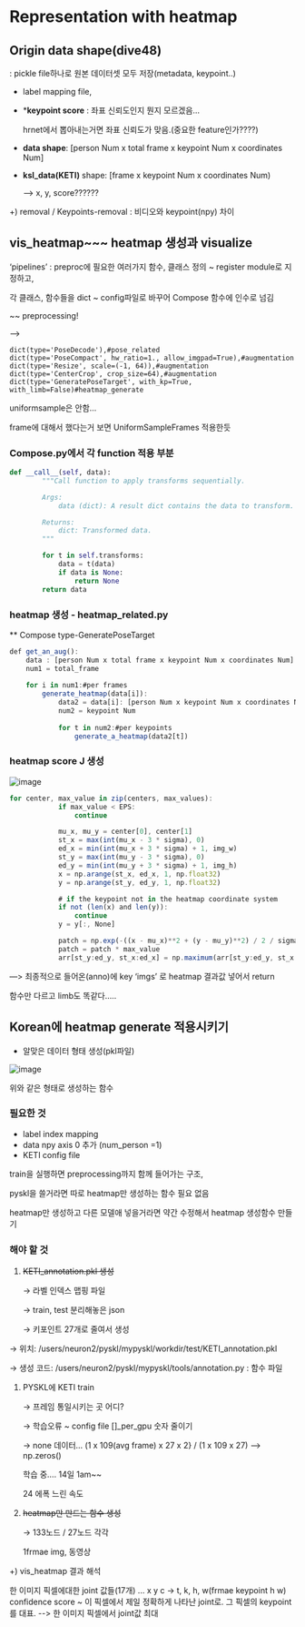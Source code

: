 # Representation with heatmap

## Origin data shape(dive48)

: pickle file하나로 원본 데이터셋 모두 저장(metadata, keypoint..)

- label mapping file,
- *******keypoint score****** : 좌표 신뢰도인지 뭔지 모르겠음…
    
    hrnet에서 뽑아내는거면 좌표 신뢰도가 맞음.(중요한 feature인가????)
    
- **data shape**: [person Num x total frame x keypoint Num x coordinates Num]
- **ksl_data(KETI)** shape: [frame x keypoint Num x coordinates Num)
    
    —> x, y, score??????
    

+) removal  / Keypoints-removal : 비디오와 keypoint(npy) 차이

## vis_heatmap~~~ heatmap 생성과 visualize

‘pipelines’ : preproc에 필요한 여러가지 함수, 클래스 정의 ~ register module로 지정하고,

각 클래스, 함수들을 dict ~ config파일로 바꾸어 Compose 함수에 인수로 넘김

~~ preprocessing!

—> 

```
dict(type='PoseDecode'),#pose_related
dict(type='PoseCompact', hw_ratio=1., allow_imgpad=True),#augmentation
dict(type='Resize', scale=(-1, 64)),#augmentation
dict(type='CenterCrop', crop_size=64),#augmentation
dict(type='GeneratePoseTarget', with_kp=True, with_limb=False)#heatmap_generate
```

uniformsample은 안함…

frame에 대해서 했다는거 보면 UniformSampleFrames 적용한듯

### Compose.py에서 각 function 적용 부분

```python
def __call__(self, data):
        """Call function to apply transforms sequentially.

        Args:
            data (dict): A result dict contains the data to transform.

        Returns:
            dict: Transformed data.
        """

        for t in self.transforms:
            data = t(data)
            if data is None:
                return None
        return data
```

### heatmap 생성 - heatmap_related.py

** Compose type-GeneratePoseTarget

```jsx
def get_an_aug():
	data : [person Num x total frame x keypoint Num x coordinates Num]
	num1 = total_frame
	
	for i in num1:#per frames
		generate_heatmap(data[i]):
			data2 = data[i]: [person Num x keypoint Num x coordinates Num]
			num2 = keypoint Num
			
			for t in num2:#per keypoints
				generate_a_heatmap(data2[t])
```

### heatmap score J 생성

![image](https://user-images.githubusercontent.com/82634312/231936531-0c77a528-e9b5-407a-9e73-6c8b900832c2.png)


```jsx
for center, max_value in zip(centers, max_values):
            if max_value < EPS:
                continue

            mu_x, mu_y = center[0], center[1]
            st_x = max(int(mu_x - 3 * sigma), 0)
            ed_x = min(int(mu_x + 3 * sigma) + 1, img_w)
            st_y = max(int(mu_y - 3 * sigma), 0)
            ed_y = min(int(mu_y + 3 * sigma) + 1, img_h)
            x = np.arange(st_x, ed_x, 1, np.float32)
            y = np.arange(st_y, ed_y, 1, np.float32)

            # if the keypoint not in the heatmap coordinate system
            if not (len(x) and len(y)):
                continue
            y = y[:, None]

            patch = np.exp(-((x - mu_x)**2 + (y - mu_y)**2) / 2 / sigma**2)
            patch = patch * max_value
            arr[st_y:ed_y, st_x:ed_x] = np.maximum(arr[st_y:ed_y, st_x:ed_x], patch)
```

—> 최종적으로 들어온(anno)에 key ‘imgs’ 로 heatmap 결과값 넣어서 return

함수만 다르고 limb도 똑같다…..

## Korean에 heatmap generate 적용시키기

- 알맞은 데이터 형태 생성(pkl파일)

![image](https://user-images.githubusercontent.com/82634312/231936479-aaf81fff-0b25-4780-acb0-0a13a59fb692.png)


위와 같은 형태로 생성하는 함수



### 필요한 것

- label index mapping
- data npy axis 0 추가 (num_person =1)
- KETI config file

train을 실행하면 preprocessing까지 함께 들어가는 구조,

pyskl을 쓸거라면 따로 heatmap만 생성하는 함수 필요 없음

heatmap만 생성하고 다른 모델애 넣을거라면 약간 수정해서 heatmap 생성함수 만들기

### 해야 할 것

1. ~~KETI_annotation.pkl 생성~~
    
    → 라벨 인덱스 맵핑 파일
    
    → train, test 분리해놓은 json
    
    → 키포인트 27개로 줄여서 생성
    

→ 위치: /users/neuron2/pyskl/mypyskl/workdir/test/KETI_annotation.pkl

→ 생성 코드: /users/neuron2/pyskl/mypyskl/tools/annotation.py : 함수 파일

1. PYSKL에 KETI train 
    
    → 프레임 통일시키는 곳 어디?
    
    → 학습오류 ~ config file []_per_gpu 숫자 줄이기
    
    → none 데이터… (1 x 109(avg frame) x 27 x 2} / (1 x 109 x 27) —> np.zeros()
    
    학습 중…. 14일 1am~~ 
    
    24 에폭 느린 속도
    
2. ~~heatmap만 만드는 함수 생성~~
    
    → 133노드 / 27노드 각각
    
    1frmae img,  동영상
    

+) vis_heatmap 결과 해석

한 이미지 픽셀에대한 joint 값들(17개) ...
x y c -> t, k, h, w(frmae keypoint h w)
confidence score ~ 이 픽셀에서 제일 정확하게 나타난 joint로. 그 픽셀의 keypoint를 대표.
--> 한 이미지 픽셀에서 joint값 최대
